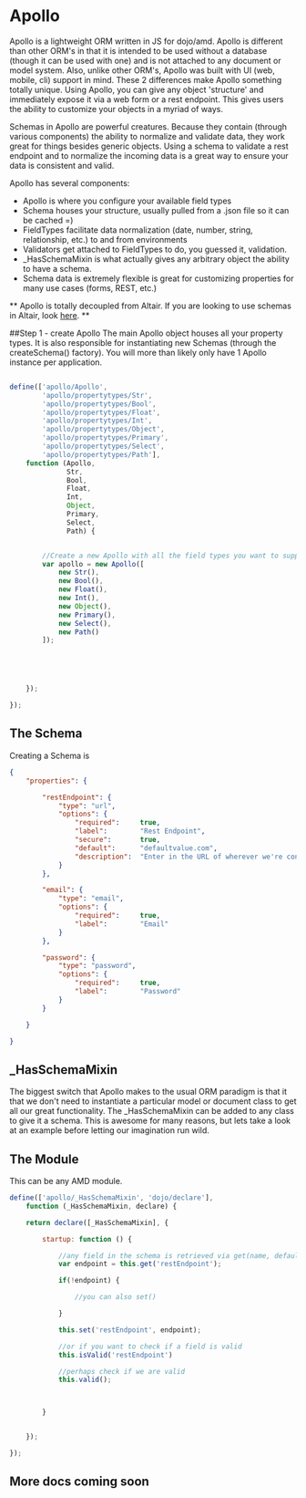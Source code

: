 Apollo
===

Apollo is a lightweight ORM written in JS for dojo/amd. Apollo is different than other ORM's in that it is intended to be used
without a database (though it can be used with one) and is not attached to any document or model system. Also, unlike
other ORM's, Apollo was built with UI (web, mobile, cli) support in mind. These 2 differences make Apollo something totally unique. Using
Apollo, you can give any object 'structure' and immediately expose it via a web form or a rest endpoint. This gives
users the ability to customize your objects in a myriad of ways.

Schemas in Apollo are powerful creatures. Because they contain (through various components) the ability
to normalize and validate data, they work great for things besides generic objects. Using a schema to validate a rest
endpoint and to normalize the incoming data is a great way to ensure your data is consistent and valid.

Apollo has several components:

- Apollo is where you configure your available field types
- Schema houses your structure, usually pulled from a .json file so it can be cached =)
- FieldTypes facilitate data normalization (date, number, string, relationship, etc.) to and from environments
- Validators get attached to FieldTypes to do, you guessed it, validation.
- _HasSchemaMixin is what actually gives any arbitrary object the ability to have a schema.
- Schema data is extremely flexible is great for customizing properties for many use cases (forms, REST, etc.)

** Apollo is totally decoupled from Altair. If you are looking to use schemas in Altair, look [here](../../../docs/apollo.md). **

##Step 1 - create Apollo
The main Apollo object houses all your property types. It is also responsible for instantiating new Schemas (through the
createSchema() factory). You will more than likely only have 1 Apollo instance per application.

```js

define(['apollo/Apollo',
        'apollo/propertytypes/Str',
        'apollo/propertytypes/Bool',
        'apollo/propertytypes/Float',
        'apollo/propertytypes/Int',
        'apollo/propertytypes/Object',
        'apollo/propertytypes/Primary',
        'apollo/propertytypes/Select',
        'apollo/propertytypes/Path'],
    function (Apollo,
              Str,
              Bool,
              Float,
              Int,
              Object,
              Primary,
              Select,
              Path) {


        //Create a new Apollo with all the field types you want to support
        var apollo = new Apollo([
            new Str(),
            new Bool(),
            new Float(),
            new Int(),
            new Object(),
            new Primary(),
            new Select(),
            new Path()
        ]);





    });

});
```


The Schema
---
Creating a Schema is

```json
{
    "properties": {

        "restEndpoint": {
            "type": "url",
            "options": {
                "required":     true,
                "label":        "Rest Endpoint",
                "secure":       true,
                "default":      "defaultvalue.com",
                "description":  "Enter in the URL of wherever we're connecting."
            }
        },

        "email": {
            "type": "email",
            "options": {
                "required":     true,
                "label":        "Email"
            }
        },

        "password": {
            "type": "password",
            "options": {
                "required":     true,
                "label":        "Password"
            }
        }

    }

}
```

\_HasSchemaMixin
---

The biggest switch that Apollo makes to the usual ORM paradigm is that it that we don't need to instantiate a particular
model or document class to get all our great functionality. The _HasSchemaMixin can be added to any class to give it a
schema. This is awesome for many reasons, but lets take a look at an example before letting our imagination run wild.


The Module
---
This can be any AMD module.

``` js
define(['apollo/_HasSchemaMixin', 'dojo/declare'],
    function (_HasSchemaMixin, declare) {

    return declare([_HasSchemaMixin], {

        startup: function () {

            //any field in the schema is retrieved via get(name, default, options, config)
            var endpoint = this.get('restEndpoint');

            if(!endpoint) {

                //you can also set()

            }

            this.set('restEndpoint', endpoint);

            //or if you want to check if a field is valid
            this.isValid('restEndpoint')

            //perhaps check if we are valid
            this.valid();



        }


    });

});
```

## More docs coming soon
